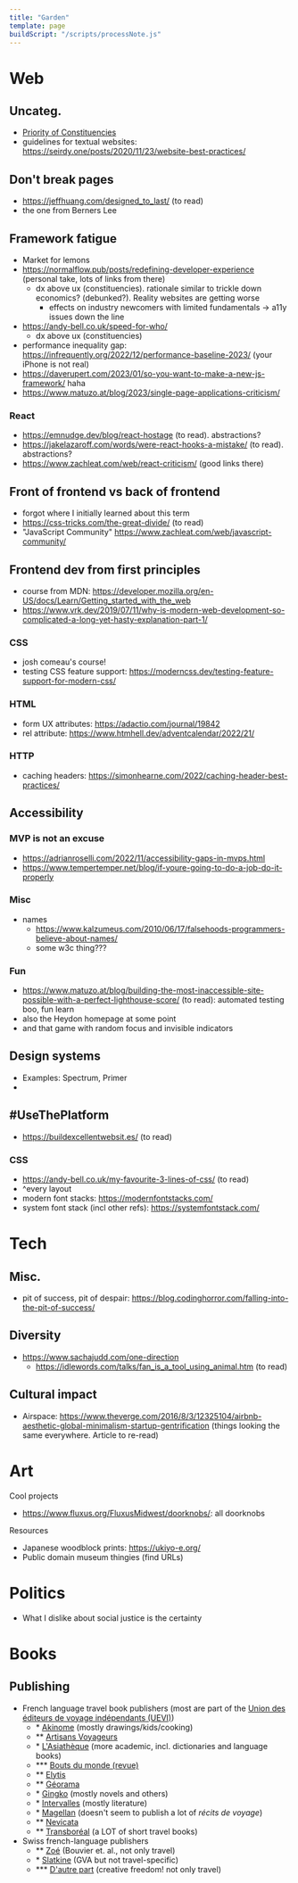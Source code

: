 ```yaml
---
title: "Garden"
template: page
buildScript: "/scripts/processNote.js"
---
```


# Web

## Uncateg.

- [Priority of Constituencies](https://www.w3.org/TR/html-design-principles/#priority-of-constituencies)
- guidelines for textual websites: https://seirdy.one/posts/2020/11/23/website-best-practices/

## Don't break pages

- https://jeffhuang.com/designed_to_last/ (to read)
- the one from Berners Lee

## Framework fatigue

- Market for lemons
- https://normalflow.pub/posts/redefining-developer-experience (personal take, lots of links from there)
  - dx above ux (constituencies). rationale similar to trickle down economics? (debunked?). Reality websites are getting worse
    - effects on industry newcomers with limited fundamentals -> a11y issues down the line
- https://andy-bell.co.uk/speed-for-who/
  - dx above ux (constituencies)
- performance inequality gap: https://infrequently.org/2022/12/performance-baseline-2023/ (your iPhone is not real)
- https://daverupert.com/2023/01/so-you-want-to-make-a-new-js-framework/ haha
- https://www.matuzo.at/blog/2023/single-page-applications-criticism/

### React

- https://emnudge.dev/blog/react-hostage (to read). abstractions?
- https://jakelazaroff.com/words/were-react-hooks-a-mistake/ (to read). abstractions?
- https://www.zachleat.com/web/react-criticism/ (good links there)

## Front of frontend vs back of frontend

- forgot where I initially learned about this term
- https://css-tricks.com/the-great-divide/ (to read)
- "JavaScript Community" https://www.zachleat.com/web/javascript-community/

## Frontend dev from first principles

- course from MDN: https://developer.mozilla.org/en-US/docs/Learn/Getting_started_with_the_web
- https://www.vrk.dev/2019/07/11/why-is-modern-web-development-so-complicated-a-long-yet-hasty-explanation-part-1/

### CSS

- josh comeau's course!
- testing CSS feature support: https://moderncss.dev/testing-feature-support-for-modern-css/

### HTML

- form UX attributes: https://adactio.com/journal/19842
- rel attribute: https://www.htmhell.dev/adventcalendar/2022/21/

### HTTP

- caching headers: https://simonhearne.com/2022/caching-header-best-practices/

## Accessibility

### MVP is not an excuse

- https://adrianroselli.com/2022/11/accessibility-gaps-in-mvps.html
- https://www.tempertemper.net/blog/if-youre-going-to-do-a-job-do-it-properly

### Misc

- names
  - https://www.kalzumeus.com/2010/06/17/falsehoods-programmers-believe-about-names/
  - some w3c thing???

### Fun

- https://www.matuzo.at/blog/building-the-most-inaccessible-site-possible-with-a-perfect-lighthouse-score/ (to read): automated testing boo, fun learn
- also the Heydon homepage at some point
- and that game with random focus and invisible indicators

## Design systems

- Examples: Spectrum, Primer
-

## #UseThePlatform

- https://buildexcellentwebsit.es/ (to read)

### CSS

- https://andy-bell.co.uk/my-favourite-3-lines-of-css/ (to read)
- ^every layout
- modern font stacks: https://modernfontstacks.com/
- system font stack (incl other refs): https://systemfontstack.com/

# Tech

## Misc.

- pit of success, pit of despair: https://blog.codinghorror.com/falling-into-the-pit-of-success/

## Diversity

- https://www.sachajudd.com/one-direction
  - https://idlewords.com/talks/fan_is_a_tool_using_animal.htm (to read)

## Cultural impact

- Airspace: https://www.theverge.com/2016/8/3/12325104/airbnb-aesthetic-global-minimalism-startup-gentrification (things looking the same everywhere. Article to re-read)

# Art

Cool projects

- https://www.fluxus.org/FluxusMidwest/doorknobs/: all doorknobs

Resources

- Japanese woodblock prints: https://ukiyo-e.org/
- Public domain museum thingies (find URLs)

# Politics

- What I dislike about social justice is the certainty

# Books

## Publishing

- French language travel book publishers (most are part of the [Union des éditeurs de voyage indépendants (UEVI)](https://www.librairieduvoyageur.com/page/qui-sommes-nous))
  - \* [Akinome](https://www.editions-akinome.com/) (mostly drawings/kids/cooking)
  - \*\* [Artisans Voyageurs](http://www.artisans-voyageurs.com/manuscrits.html)
  - \* [L'Asiathèque](https://www.asiatheque.com/fr/) (more academic, incl. dictionaries and language books)
  - \*\*\* [Bouts du monde (revue)](https://www.revue-boutsdumonde.com/contactez-nous/)
  - \*\* [Elytis](https://www.editionselytis.com/)
  - \*\* [Géorama](https://www.georama.fr/qui-sommes-nous/)
  - \* [Gingko](https://www.ginkgo-editeur.fr/contact) (mostly novels and others)
  - \* [Intervalles](https://www.editionsintervalles.com/contacts/) (mostly literature)
  - \* [Magellan](https://editions-magellan.com/nous-contacter/) (doesn't seem to publish a lot of _récits de voyage_)
  - \*\* [Nevicata](https://www.editionsnevicata.be/contact/)
  - \*\* [Transboréal](https://transboreal.fr/index.php) (a LOT of short travel books)
- Swiss french-language publishers
  - \*\* [Zoé](https://www.editionszoe.ch/) (Bouvier et. al., not only travel)
  - \* [Slatkine](https://www.slatkine.com/fr/homecategory/editions-slatkine) (GVA but not travel-specific)
  - \*\*\* [D'autre part](https://www.dautrepart.ch/) (creative freedom! not only travel)

